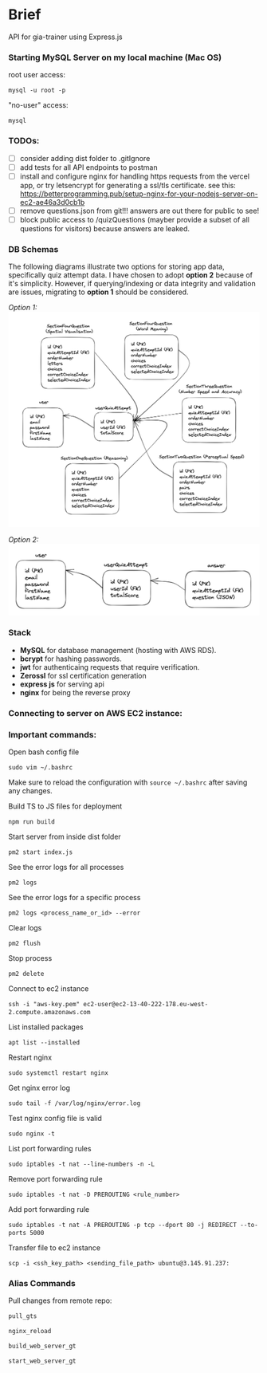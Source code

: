 # Brief

API for gia-trainer using Express.js

### Starting MySQL Server on my local machine (Mac OS)

root user access:

```
mysql -u root -p
```

"no-user" access:

```
mysql
```

### TODOs:

- [ ] consider adding dist folder to .gitIgnore
- [ ] add tests for all API endpoints to postman
- [ ] install and configure nginx for handling https requests from the vercel app, or try letsencrypt for generating a ssl/tls certificate. see this: https://betterprogramming.pub/setup-nginx-for-your-nodejs-server-on-ec2-ae46a3d0cb1b
- [ ] remove questions.json from git!!! answers are out there for public to see!
- [ ] block public access to /quizQuestions (mayber provide a subset of all questions for visitors) because answers are leaked.

### DB Schemas

The following diagrams illustrate two options for storing app data, specifically quiz attempt data. I have chosen to adopt **option 2** because of it's simplicity. However, if querying/indexing or data integrity and validation are issues, migrating to **option 1** should be considered.

_Option 1:_
![schema 1](assets/schema-1.png "Title")

_Option 2:_
![schema 2](assets/schema-2.png "Title")

### Stack

- **MySQL** for database management (hosting with AWS RDS).
- **bcrypt** for hashing passwords.
- **jwt** for authenticaing requests that require verification.
- **Zerossl** for ssl certification generation
- **express js** for serving api
- **nginx** for being the reverse proxy

### Connecting to server on AWS EC2 instance:

### Important commands:

Open bash config file

```
sudo vim ~/.bashrc
```

Make sure to reload the configuration with `source ~/.bashrc` after saving any changes.

Build TS to JS files for deployment

```
npm run build
```

Start server from inside dist folder

```
pm2 start index.js
```

See the error logs for all processes

```
pm2 logs
```

See the error logs for a specific process

```
pm2 logs <process_name_or_id> --error
```

Clear logs

```
pm2 flush
```

Stop process

```
pm2 delete
```

Connect to ec2 instance

```
ssh -i "aws-key.pem" ec2-user@ec2-13-40-222-178.eu-west-2.compute.amazonaws.com
```

List installed packages

```
apt list --installed
```

Restart nginx

```
sudo systemctl restart nginx
```

Get nginx error log

```
sudo tail -f /var/log/nginx/error.log
```

Test nginx config file is valid

```
sudo nginx -t
```

List port forwarding rules

```
sudo iptables -t nat --line-numbers -n -L
```

Remove port forwarding rule

```
sudo iptables -t nat -D PREROUTING <rule_number>
```

Add port forwarding rule

```
sudo iptables -t nat -A PREROUTING -p tcp --dport 80 -j REDIRECT --to-ports 5000
```

Transfer file to ec2 instance

```
scp -i <ssh_key_path> <sending_file_path> ubuntu@3.145.91.237:
```

### Alias Commands

Pull changes from remote repo:

```
pull_gts
```

```
nginx_reload
```

```
build_web_server_gt
```

```
start_web_server_gt
```
